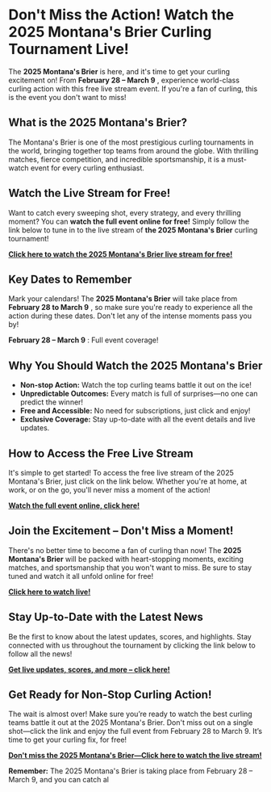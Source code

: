 # Don't Miss the Action! Watch the 2025 Montana's Brier Curling Tournament Live!

The **2025 Montana's Brier** is here, and it's time to get your curling excitement on! From **February 28 – March 9** , experience world-class curling action with this free live stream event. If you're a fan of curling, this is the event you don't want to miss!

## What is the 2025 Montana's Brier?

The Montana's Brier is one of the most prestigious curling tournaments in the world, bringing together top teams from around the globe. With thrilling matches, fierce competition, and incredible sportsmanship, it is a must-watch event for every curling enthusiast.

## Watch the Live Stream for Free!

Want to catch every sweeping shot, every strategy, and every thrilling moment? You can **watch the full event online for free!** Simply follow the link below to tune in to the live stream of **the 2025 Montana's Brier** curling tournament!

[**Click here to watch the 2025 Montana's Brier live stream for free!**](https://tinyurl.com/livestreamfreeo?st=2025montanasbrier&si=gh)

## Key Dates to Remember

Mark your calendars! The **2025 Montana's Brier** will take place from **February 28 to March 9** , so make sure you're ready to experience all the action during these dates. Don't let any of the intense moments pass you by!

**February 28 – March 9** : Full event coverage!

## Why You Should Watch the 2025 Montana's Brier

- **Non-stop Action:** Watch the top curling teams battle it out on the ice!
- **Unpredictable Outcomes:** Every match is full of surprises—no one can predict the winner!
- **Free and Accessible:** No need for subscriptions, just click and enjoy!
- **Exclusive Coverage:** Stay up-to-date with all the event details and live updates.

## How to Access the Free Live Stream

It's simple to get started! To access the free live stream of the 2025 Montana's Brier, just click on the link below. Whether you're at home, at work, or on the go, you'll never miss a moment of the action!

[**Watch the full event online, click here!**](https://tinyurl.com/livestreamfreeo?st=2025montanasbrier&si=gh)

## Join the Excitement – Don't Miss a Moment!

There's no better time to become a fan of curling than now! The **2025 Montana's Brier** will be packed with heart-stopping moments, exciting matches, and sportsmanship that you won't want to miss. Be sure to stay tuned and watch it all unfold online for free!

[**Click here to watch live!**](https://tinyurl.com/livestreamfreeo?st=2025montanasbrier&si=gh)

## Stay Up-to-Date with the Latest News

Be the first to know about the latest updates, scores, and highlights. Stay connected with us throughout the tournament by clicking the link below to follow all the news!

[**Get live updates, scores, and more – click here!**](https://tinyurl.com/livestreamfreeo?st=2025montanasbrier&si=gh)

## Get Ready for Non-Stop Curling Action!

The wait is almost over! Make sure you’re ready to watch the best curling teams battle it out at the 2025 Montana's Brier. Don't miss out on a single shot—click the link and enjoy the full event from February 28 to March 9. It’s time to get your curling fix, for free!

[**Don't miss the 2025 Montana's Brier—Click here to watch the live stream!**](https://tinyurl.com/livestreamfreeo?st=2025montanasbrier&si=gh)

**Remember:** The 2025 Montana's Brier is taking place from February 28 – March 9, and you can catch al
